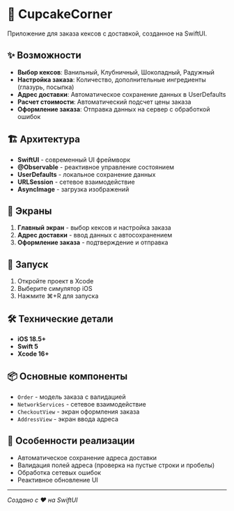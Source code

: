 # 🧁 CupcakeCorner

Приложение для заказа кексов с доставкой, созданное на SwiftUI.

## ✨ Возможности

- **Выбор кексов**: Ванильный, Клубничный, Шоколадный, Радужный
- **Настройка заказа**: Количество, дополнительные ингредиенты (глазурь, посыпка)
- **Адрес доставки**: Автоматическое сохранение данных в UserDefaults
- **Расчет стоимости**: Автоматический подсчет цены заказа
- **Оформление заказа**: Отправка данных на сервер с обработкой ошибок

## 🏗 Архитектура

- **SwiftUI** - современный UI фреймворк
- **@Observable** - реактивное управление состоянием
- **UserDefaults** - локальное сохранение данных
- **URLSession** - сетевое взаимодействие
- **AsyncImage** - загрузка изображений

## 📱 Экраны

1. **Главный экран** - выбор кексов и настройка заказа
2. **Адрес доставки** - ввод данных с автосохранением
3. **Оформление заказа** - подтверждение и отправка

## 🚀 Запуск

1. Откройте проект в Xcode
2. Выберите симулятор iOS
3. Нажмите ⌘+R для запуска

## 🛠 Технические детали

- **iOS 18.5+**
- **Swift 5**
- **Xcode 16+**

## 📦 Основные компоненты

- `Order` - модель заказа с валидацией
- `NetworkServices` - сетевое взаимодействие
- `CheckoutView` - экран оформления заказа
- `AddressView` - экран ввода адреса

## 🔧 Особенности реализации

- Автоматическое сохранение адреса доставки
- Валидация полей адреса (проверка на пустые строки и пробелы)
- Обработка сетевых ошибок
- Реактивное обновление UI

---
*Создано с ❤️ на SwiftUI*